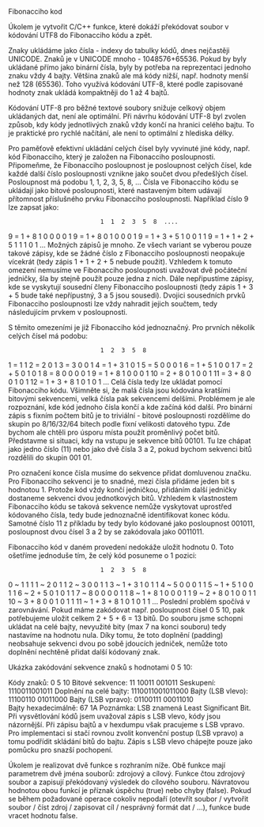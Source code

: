 Fibonacciho kod

Úkolem je vytvořit C/C++ funkce, které dokáží překódovat soubor v kódování UTF8 do Fibonacciho kódu a zpět.

Znaky ukládáme jako čísla - indexy do tabulky kódů, dnes nejčastěji UNICODE. Znaků je v UNICODE mnoho - 1048576+65536. Pokud by byly ukládané přímo jako binární čísla, byly by potřeba na reprezentaci jednoho znaku vždy 4 bajty. Většina znaků ale má kódy nižší, např. hodnoty menší než 128 (65536). Toho využívá kódování UTF-8, které podle zapisované hodnoty znak ukládá kompaktněji do 1 až 4 bajtů.

Kódování UTF-8 pro běžné textové soubory snižuje celkový objem ukládaných dat, není ale optimální. Při návrhu kódování UTF-8 byl zvolen způsob, kdy kódy jednotlivých znaků vždy končí na hranici celého bajtu. To je praktické pro rychlé načítání, ale není to optimální z hlediska délky.

Pro paměťově efektivní ukládání celých čísel byly vyvinuté jiné kódy, např. kód Fibonacciho, který je založen na Fibonacciho posloupnosti. Připomeňme, že Fibonacciho posloupnost je posloupnost celých čísel, kde každé další číslo posloupnosti vznikne jako součet dvou předešlých čísel. Posloupnost má podobu 1, 1, 2, 3, 5, 8, ... Čísla ve Fibonacciho kódu se ukládají jako bitové posloupnosti, které nastaveným bitem udávají přítomnost příslušného prvku Fibonacciho posloupnosti. Například číslo 9 lze zapsat jako:

                              1  1  2  3  5  8  ....

9 = 1 + 8 1 0 0 0 0 1
9 = 1 + 8 0 1 0 0 0 1
9 = 1 + 3 + 5 1 0 0 1 1
9 = 1 + 1 + 2 + 5 1 1 1 0 1
...
Možných zápisů je mnoho. Ze všech variant se vyberou pouze takové zápisy, kde se žádné číslo z Fibonacciho posloupnosti neopakuje vícekrát (tedy zápis 1 + 1 + 2 + 5 nebude použit). Vzhledem k tomuto omezení nemusíme ve Fibonacciho posloupnosti uvažovat dvě počáteční jedničky, šla by stejně použít pouze jedna z nich. Dále nepřipustíme zápisy, kde se vyskytují sousední členy Fibonacciho posloupnosti (tedy zápis 1 + 3 + 5 bude také nepřípustný, 3 a 5 jsou sousedi). Dvojici sousedních prvků Fibonacciho posloupnosti lze vždy nahradit jejich součtem, tedy následujícím prvkem v posloupnosti.

S těmito omezeními je již Fibonacciho kód jednoznačný. Pro prvních několik celých čísel má podobu:

                              1  2  3  5  8

1 = 1 1
2 = 2 0 1
3 = 3 0 0 1
4 = 1 + 3 1 0 1
5 = 5 0 0 0 1
6 = 1 + 5 1 0 0 1
7 = 2 + 5 0 1 0 1
8 = 8 0 0 0 0 1
9 = 1 + 8 1 0 0 0 1
10 = 2 + 8 0 1 0 0 1
11 = 3 + 8 0 0 1 0 1
12 = 1 + 3 + 8 1 0 1 0 1
...
Celá čísla tedy lze ukládat pomocí Fibonacciho kódu. Všimněte si, že malá čísla jsou kódována kratšími bitovými sekvencemi, velká čísla pak sekvencemi delšími. Problémem je ale rozpoznání, kde kód jednoho čísla končí a kde začíná kód další. Pro binární zápis s fixním počtem bitů je to triviální - bitové posloupnosti rozdělíme do skupin po 8/16/32/64 bitech podle fixní velikosti datového typu. Zde bychom ale chtěli pro úsporu místa použít proměnlivý počet bitů. Představme si situaci, kdy na vstupu je sekvence bitů 00101. Tu lze chápat jako jedno číslo (11) nebo jako dvě čísla 3 a 2, pokud bychom sekvenci bitů rozdělili do skupin 001 01.

Pro označení konce čísla musíme do sekvence přidat domluvenou značku. Pro Fibonacciho sekvenci je to snadné, mezi čísla přidáme jeden bit s hodnotou 1. Protože kód vždy končí jedničkou, přidáním další jedničky dostaneme sekvenci dvou jednotkových bitů. Vzhledem k vlastnostem Fibonacciho kódu se taková sekvence nemůže vyskytovat uprostřed kódovaného čísla, tedy bude jednoznačně identifikovat konec kódu. Samotné číslo 11 z příkladu by tedy bylo kódované jako posloupnost 001011, posloupnost dvou čísel 3 a 2 by se zakódovala jako 0011011.

Fibonacciho kód v daném provedení nedokáže uložit hodnotu 0. Toto ošetříme jednoduše tím, že celý kód posuneme o 1 pozici:

                              1  2  3  5  8

0 ~ 1 1 1
1 ~ 2 0 1 1
2 ~ 3 0 0 1 1
3 ~ 1 + 3 1 0 1 1
4 ~ 5 0 0 0 1 1
5 ~ 1 + 5 1 0 0 1 1
6 ~ 2 + 5 0 1 0 1 1
7 ~ 8 0 0 0 0 1 1
8 ~ 1 + 8 1 0 0 0 1 1
9 ~ 2 + 8 0 1 0 0 1 1
10 ~ 3 + 8 0 0 1 0 1 1
11 ~ 1 + 3 + 8 1 0 1 0 1 1
...
Poslední problém spočívá v zarovnávání. Pokud máme zakódovat např. posloupnost čísel 0 5 10, pak potřebujeme uložit celkem 2 + 5 + 6 = 13 bitů. Do souboru jsme schopni ukládat na celé bajty, nevyužité bity (max 7 na konci souboru) tedy nastavíme na hodnotu nula. Díky tomu, že toto doplnění (padding) neobsahuje sekvenci dvou po sobě jdoucích jedniček, nemůže toto doplnění nechtěně přidat další kódovaný znak.

Ukázka zakódování sekvence znaků s hodnotami 0 5 10:

Kódy znaků: 0 5 10
Bitové sekvence: 11 10011 001011
Seskupení: 1110011001011
Doplnění na celé bajty: 1110011001011000
Bajty (LSB vlevo): 11100110 01011000
Bajty (LSB vpravo): 01100111 00011010  
Bajty hexadecimálně: 67 1A
Poznámka: LSB znamená Least Significant Bit. Při vysvětlování kódů jsem uvažoval zápis s LSB vlevo, kódy jsou názornější. Při zápisu bajtů a v hexdumpu však pracujeme s LSB vpravo. Pro implementaci si stačí rovnou zvolit konvenční postup (LSB vpravo) a tomu podřídit skládání bitů do bajtu. Zápis s LSB vlevo chápejte pouze jako pomůcku pro snazší pochopení.

Úkolem je realizovat dvě funkce s rozhraním níže. Obě funkce mají parametrem dvě jména souborů: zdrojový a cílový. Funkce čtou zdrojový soubor a zapisují překódovaný výsledek do cílového souboru. Návratovou hodnotou obou funkcí je příznak úspěchu (true) nebo chyby (false). Pokud se během požadované operace cokoliv nepodaří (otevřít soubor / vytvořit soubor / číst zdroj / zapisovat cíl / nesprávný formát dat / ...), funkce bude vracet hodnotu false.
